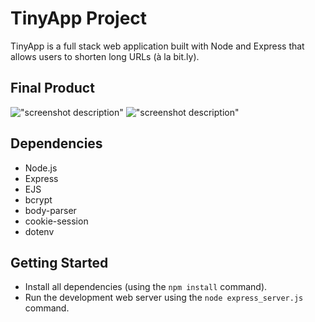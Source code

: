 # TinyApp Project

TinyApp is a full stack web application built with Node and Express that allows users to shorten long URLs (à la bit.ly).

## Final Product

!["screenshot description"](#)
!["screenshot description"](#)

## Dependencies

- Node.js
- Express
- EJS
- bcrypt
- body-parser
- cookie-session
- dotenv

## Getting Started

- Install all dependencies (using the `npm install` command).
- Run the development web server using the `node express_server.js` command.